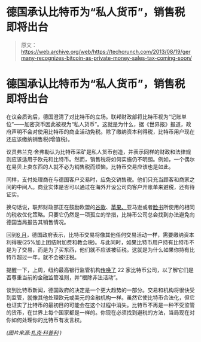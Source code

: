 # 德国承认比特币为“私人货币”，销售税即将出台

> 原文：<https://web.archive.org/web/https://techcrunch.com/2013/08/19/germany-recognizes-bitcoin-as-private-money-sales-tax-coming-soon/>

# 德国承认比特币为“私人货币”，销售税即将出台

在议会质询后，德国澄清了对比特币的立场。联邦财政部将比特币视为“记账单位”——加密货币因此被视为“私人货币”。这就是为什么，据《世界报》报道，政府声明不会对使用比特币的商业活动免税。除了缴纳资本利得税，比特币用户现在还应该缴纳销售税(增值税)。

议员弗兰克·舍弗勒认为比特币采矿是私人货币创造，并表示同样的财政和法律规则应该适用于欧元和比特币。然而，销售税将如何实施仍不明朗。例如，一个偶尔在易贝上卖东西的人就不必为销售税而烦恼。比特币交易应该也是如此。

同样，支付处理商在与德国客户交易时，应免交销售税。他们只充当顾客和商家之间的中间人。商业实体是否可以通过在海外开设公司向客户开账单来避税，还有待证实。

换句话说，联邦财政部正在鼓励欧盟的[谷歌](https://web.archive.org/web/20230329171622/https://techcrunch.com/2012/11/01/google-france-faces-fine-of-1-billion-for-tax-noncompliance-google-denies/)、[苹果、](https://web.archive.org/web/20230329171622/http://www.senat.fr/leg/ppl11-682.html)亚马逊或者[脸书](https://web.archive.org/web/20230329171622/http://www.theguardian.com/technology/2012/oct/10/facebook-uk-taxes)所使用的相同的税收优化策略。只要它仍然是一项孤立的举措，比特币公司总会找到办法避免向德国当局报告其销售情况。

回到[6 月](https://web.archive.org/web/20230329171622/http://www.welt.de/finanzen/geldanlage/article117493178/Bitcoin-Geschaefte-sind-nach-einem-Jahr-steuerfrei.html)，德国政府表示，比特币交易将像其他任何交易活动一样，需要缴纳资本利得税(25%加上团结附加费和教会税)。与此同时，如果比特币用户持有比特币不是为了交易，而是为了买东西，他们就不应该被征税。这就是为什么如果你持有比特币超过一年，就不会被征税。

提醒一下，上周，纽约最高银行监管机构[传唤了](https://web.archive.org/web/20230329171622/https://techcrunch.com/2013/08/13/new-yorks-financial-services-subpoenas-bitcoin-firms-to-root-out-illegal-activity/) 22 家比特币公司，以了解它们是否尊重当前的金融监管准则，并“根除非法活动”。

谈到比特币新闻，德国政府的决定是一个更大趋势的一部分。交易和机构将很快受到监管，就像其他处理欧元或美元的金融机构一样。虽然它使比特币合法化，但它也证实了比特币的最初目的可能会在这个过程中消失。比特币不再是一种不受监管的货币，在世界上每个国家都是一样的。你现在必须找到避税的方法，当局现在对你如何处理你的比特币有发言权。

*(图片来源:[扎克·科普利](https://web.archive.org/web/20230329171622/http://www.flickr.com/photos/zcopley/8753275612/) )*